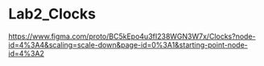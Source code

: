 # Lab2_Clocks
https://www.figma.com/proto/BC5kEpo4u3fI238WGN3W7x/Clocks?node-id=4%3A4&scaling=scale-down&page-id=0%3A1&starting-point-node-id=4%3A2
